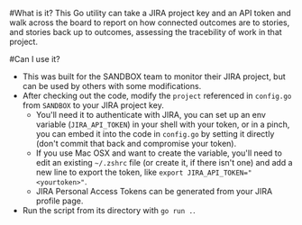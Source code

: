 #What is it?
This Go utility can take a JIRA project key and an API token and walk across the board to report on how connected outcomes are to stories, and stories back up to outcomes, assessing the tracebility of work in that project.

#Can I use it?
 - This was built for the SANDBOX team to monitor their JIRA project,  but can be used by others with some modifications.  
 - After checking out the code, modify the `project` referenced in `config.go` from
   `SANDBOX` to your JIRA project key.
	 - You'll need it to authenticate with JIRA, you can set up an env variable (`JIRA_API_TOKEN`) in your
   shell with your token, or in a pinch, you can embed it into the code
   in `config.go` by setting it directly (don't commit that back and compromise your token).
   - If you use Mac OSX and want to create the variable, you'll need to edit an existing `~/.zshrc` file (or create it, if there isn't one) and add a new line to export the token, like `export JIRA_API_TOKEN="<yourtoken>"`.
   - JIRA Personal Access Tokens can be generated from your JIRA profile page.  
  - Run the script from its directory with `go run .`. 

